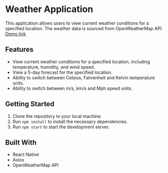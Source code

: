 # Weather Application

This application allows users to view current weather conditions for a specified location. The weather data is sourced from OpenWeatherMap API.
[Demo link](https://expo.dev/@artem_musii/weather_application?serviceType=classic&distribution=expo-go)

## Features
- View current weather conditions for a specified location, including temperature, humidity, and wind speed.
- View a 5-day forecast for the specified location.
- Ability to switch between Celsius, Fahrenheit and Kelvin temperature units.
- Ability to switch between m/s, km/s and Mph speed units.

## Getting Started
1. Clone the repository to your local machine.
2. Run `npm install` to install the necessary dependencies.
3. Run `npm start` to start the development server.

## Built With
- React Native
- Axios
- OpenWeatherMap API
